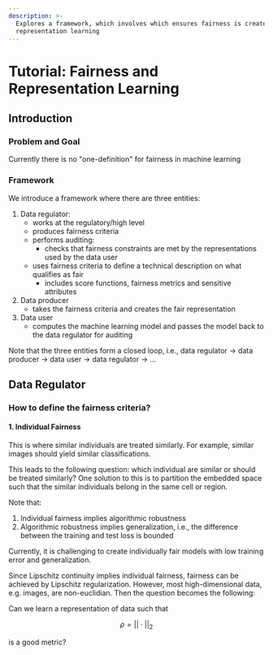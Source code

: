```yaml
---
description: >-
  Explores a framework, which involves which ensures fairness is created from
  representation learning
---
```


# Tutorial: Fairness and Representation Learning

## Introduction

### Problem and Goal

Currently there is no "one-definition" for fairness in machine learning

### Framework

We introduce a framework where there are three entities:

1. Data regulator:
   * works at the regulatory/high level
   * produces fairness criteria
   * performs auditing:
     * checks that fairness constraints are met by the representations used by the data user
   * uses fairness criteria to define a technical description on what qualifies as fair
     * includes score functions, fairness metrics and sensitive attributes
2. Data producer
   * takes the fairness criteria and creates the fair representation
3. Data user
   * computes the machine learning model and passes the model back to the data regulator for auditing

Note that the three entities form a closed loop, i.e., data regulator -&gt; data producer -&gt; data user -&gt; data regulator -&gt; ...

## Data Regulator

### How to define the fairness criteria?

#### 1. Individual Fairness

This is where similar individuals are treated similarly. For example, similar images should yield similar classifications.

This leads to the following question: which individual are similar or should be treated similarly? One solution to this is to partition the embedded space such that the similar individuals belong in the same cell or region.

Note that:

1. Individual fairness implies algorithmic robustness
2. Algorithmic robustness implies generalization, i.e., the difference between the training and test loss is bounded

Currently, it is challenging to create individually fair models with low training error and generalization.

Since Lipschitz continuity implies individual fairness, fairness can be achieved by Lipschitz regularization. However, most high-dimensional data, e.g. images, are non-euclidian. Then the question becomes the following:

Can we learn a representation of data such that

$$
\rho = || \cdot ||_2
$$

is a good metric?





